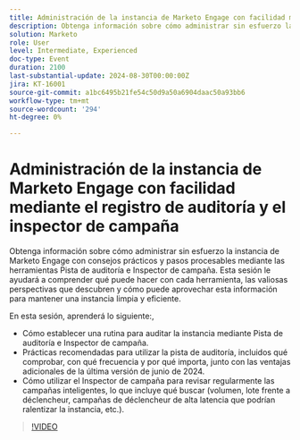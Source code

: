 ```yaml
---
title: Administración de la instancia de Marketo Engage con facilidad mediante el registro de auditoría y el inspector de campaña
description: Obtenga información sobre cómo administrar sin esfuerzo la instancia de Marketo Engage con consejos prácticos y pasos procesables mediante las herramientas Pista de auditoría e Inspector de campaña. Esta sesión le ayudará a comprender qué puede hacer con cada herramienta, las valiosas perspectivas que descubren y cómo puede aprovechar esta información para mantener una instancia limpia y eficiente.  En esta sesión, aprenderá a establecer una rutina para auditar la instancia mediante Audit Trail y Campaign Inspector.  Prácticas recomendadas para utilizar la pista de auditoría, incluidos qué comprobar, con qué frecuencia y por qué importa, junto con las ventajas adicionales de la última versión de junio de 2024.  Cómo utilizar el Inspector de campaña para revisar regularmente las campañas inteligentes, lo que incluye qué buscar (volumen, lote frente a déclencheur, campañas de déclencheur de alta latencia que podrían ralentizar la instancia, etc.).
solution: Marketo
role: User
level: Intermediate, Experienced
doc-type: Event
duration: 2100
last-substantial-update: 2024-08-30T00:00:00Z
jira: KT-16001
source-git-commit: a1bc6495b21fe54c50d9a50a6904daac50a93bb6
workflow-type: tm+mt
source-wordcount: '294'
ht-degree: 0%

---
```



# Administración de la instancia de Marketo Engage con facilidad mediante el registro de auditoría y el inspector de campaña

Obtenga información sobre cómo administrar sin esfuerzo la instancia de Marketo Engage con consejos prácticos y pasos procesables mediante las herramientas Pista de auditoría e Inspector de campaña. Esta sesión le ayudará a comprender qué puede hacer con cada herramienta, las valiosas perspectivas que descubren y cómo puede aprovechar esta información para mantener una instancia limpia y eficiente.

En esta sesión, aprenderá lo siguiente:,

* Cómo establecer una rutina para auditar la instancia mediante Pista de auditoría e Inspector de campaña.
* Prácticas recomendadas para utilizar la pista de auditoría, incluidos qué comprobar, con qué frecuencia y por qué importa, junto con las ventajas adicionales de la última versión de junio de 2024.
* Cómo utilizar el Inspector de campaña para revisar regularmente las campañas inteligentes, lo que incluye qué buscar (volumen, lote frente a déclencheur, campañas de déclencheur de alta latencia que podrían ralentizar la instancia, etc.).

>[!VIDEO](https://video.tv.adobe.com/v/3456954/?learn=on&captions=spa)
